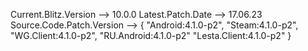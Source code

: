 Current.Blitz.Version --> 10.0.0
Latest.Patch.Date --> 17.06.23
Source.Code.Patch.Version --> {
								"Android:4.1.0-p2",
								"Steam:4.1.0-p2",
								"WG.Client:4.1.0-p2",
								"RU.Android:4.1.0-p2"
								"Lesta.Client:4.1.0-p2"
							  }